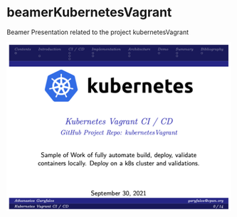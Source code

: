 # beamerKubernetesVagrant
Beamer Presentation related to the project kubernetesVagrant

![Alt text](./png/KubernetesReadmeFrontCover.png?raw=true "Vagrant Presentation on Beamer")
